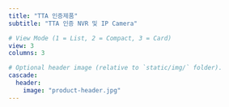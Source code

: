 ```yaml
---
title: "TTA 인증제품"
subtitle: "TTA 인증 NVR 및 IP Camera"

# View Mode (1 = List, 2 = Compact, 3 = Card)
view: 3
columns: 3

# Optional header image (relative to `static/img/` folder).
cascade:
  header:
    image: "product-header.jpg"
---
```

